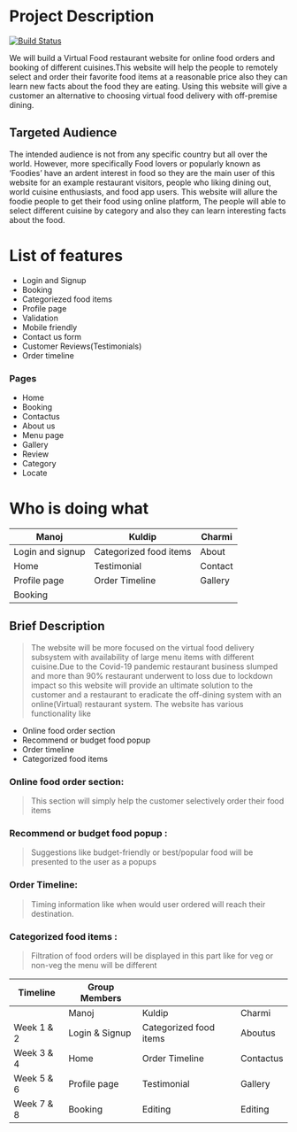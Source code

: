 # Project Description 
[![Build Status](https://img.shields.io/badge/Build-VCOOK-green)](VCOOK)



We will build a Virtual Food restaurant website for online food orders and booking of different cuisines.This website will help the people to remotely select and order their favorite food items at a reasonable price also they can learn new facts about the food they are eating. Using this website will give a customer an alternative to choosing virtual food delivery with off-premise dining.   


## Targeted Audience 
The intended audience is not from any specific country but all over the world. However, more specifically Food lovers or popularly known as ‘Foodies’ have an ardent interest in food so they are the main user of this website for an example restaurant visitors, people who liking dining out, world cuisine enthusiasts, and food app users. This website will allure the foodie people to get their food using online platform, The people will able to select different cuisine by category and also they can learn interesting facts about the food.


# List of features 
- Login and Signup
- Booking
- Categoriezed food items 
- Profile page
- Validation 
- Mobile friendly 
- Contact us form
- Customer Reviews(Testimonials) 
- Order timeline
### Pages
- Home
- Booking
- Contactus  
- About us 
- Menu page 
- Gallery
- Review
- Category
- Locate



# Who is doing what 
|        Manoj        |       Kuldip          |  Charmi    |
| ------------------- | --------------------- | ---------- |                  
|Login and signup     |Categorized food items |  About     |
|Home                 |     Testimonial       |  Contact   |
|Profile page         |   Order Timeline      |   Gallery  |
|Booking              |                       |            |


## Brief Description 

> The website will be more focused on the virtual food delivery subsystem with availability of large menu items with different cuisine.Due to the Covid-19 pandemic restaurant business slumped and more than 90% restaurant underwent to loss due to lockdown impact so this website will provide an ultimate solution to the customer and a restaurant to eradicate the off-dining system with an online(Virtual) restaurant system. The website has various functionality like 
* Online food order section 
* Recommend or budget food popup 
* Order timeline 
* Categorized food items

### Online food order section:
> This section will simply help the customer selectively order  their food items 

### Recommend or budget food popup :
> Suggestions like budget-friendly or best/popular food will be presented to the user as a popups 

### Order Timeline: 
> Timing information like when would user ordered will reach their destination.

### Categorized food items : 
> Filtration of food orders will be displayed in this part like for veg or non-veg the menu will be different



| Timeline	|Group   Members  |                       |           |
|-----------|-----------------|-----------------------|-----------|
|           | Manoj	          |        Kuldip	      |Charmi     |
|Week 1 & 2	|Login & Signup   |	Categorized food items|	Aboutus   |
|Week 3 & 4	|Home   	      |     Order Timeline    | Contactus |
|Week 5 & 6	|Profile page	  |    Testimonial	      |  Gallery  |
|Week 7 & 8	|Booking	      |       Editing         |  Editing  |











